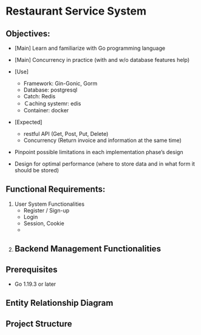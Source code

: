 # Restaurant Service System

## Objectives:

- [Main] Learn and familiarize with Go programming language
- [Main] Concurrency in practice (with and w/o database features help)
- [Use]
    - Framework: Gin-Gonic, Gorm
    - Database: postgresql
    - Catch: Redis
    - Ｃaching systemr: edis
    - Container: docker

- [Expected] 
    - restful API (Get, Post, Put, Delete)
    - Concurrency (Return invoice and information at the same time)

- Pinpoint possible limitations in each implementation phase’s design
- Design for optimal performance (where to store data and in what form it should be stored)

## Functional Requirements:

1. User System Functionalities
    - Register / Sign-up
    - Login
    - Session, Cookie
    - 
2. Backend Management Functionalities
    - 

## Prerequisites

- Go 1.19.3 or later

## Entity Relationship Diagram

## Project Structure
